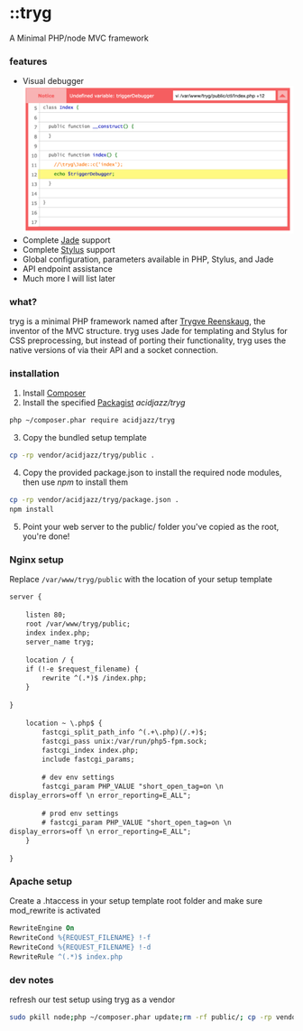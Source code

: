 # ::tryg
A Minimal PHP/node MVC framework 

### features

* Visual debugger
![debugger](media/debugger.png)
* Complete [Jade](https://github.com/jadejs/jade) support
* Complete [Stylus](https://github.com/stylus/stylus) support
* Global configuration, parameters available in PHP, Stylus, and Jade
* API endpoint assistance
* Much more I will list later

### what?

tryg is a minimal PHP framework named after [Trygve Reenskaug](http://en.wikipedia.org/wiki/Trygve_Reenskaug), the inventor of the MVC structure.
tryg uses Jade for templating and Stylus for CSS preprocessing, but instead of porting their functionality, tryg uses the native versions of via their API and a socket connection.

### installation

1. Install [Composer](https://getcomposer.org/)
2. Install the specified [Packagist](https://packagist.org/packages/acidjazz/tryg) _acidjazz/tryg_
```bash
php ~/composer.phar require acidjazz/tryg
```
3. Copy the bundled setup template
```bash
cp -rp vendor/acidjazz/tryg/public .
```
4. Copy the provided package.json to install the required node modules, then use *npm* to install them
```bash
cp -rp vendor/acidjazz/tryg/package.json .
npm install
```
5. Point your web server to the public/ folder you've copied as the root, you're done!

### Nginx setup

Replace `/var/www/tryg/public` with the location of your setup template 

```nginx
server {

	listen 80;
	root /var/www/tryg/public;
	index index.php;
	server_name tryg;

	location / {
	if (!-e $request_filename) {
		rewrite ^(.*)$ /index.php;
	}

}

	location ~ \.php$ {
		fastcgi_split_path_info ^(.+\.php)(/.+)$;
		fastcgi_pass unix:/var/run/php5-fpm.sock;
		fastcgi_index index.php;
		include fastcgi_params;

		# dev env settings
		fastcgi_param PHP_VALUE "short_open_tag=on \n display_errors=off \n error_reporting=E_ALL";

		# prod env settings
		# fastcgi_param PHP_VALUE "short_open_tag=on \n display_errors=off \n error_reporting=E_ALL";
	}

}
```

### Apache setup

Create a .htaccess in your setup template root folder and make sure mod\_rewrite is activated

```apache
RewriteEngine On
RewriteCond %{REQUEST_FILENAME} !-f
RewriteCond %{REQUEST_FILENAME} !-d
RewriteRule ^(.*)$ index.php
```

### dev notes

refresh our test setup using tryg as a vendor
```bash
sudo pkill node;php ~/composer.phar update;rm -rf public/; cp -rp vendor/acidjazz/tryg/public/ public
```
